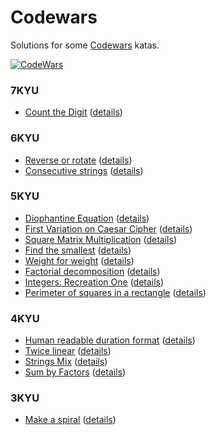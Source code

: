 # Codewars

Solutions for some [Codewars](https://www.codewars.com) katas.

[![CodeWars](https://www.codewars.com/users/tomasz.pietrowski/badges/large)](https://www.codewars.com/users/tomasz.pietrowski "My Honor Badge")

### 7KYU
* [Count the Digit](7KYU/CountTheDigit.playground) ([details](https://www.codewars.com/kata/566fc12495810954b1000030))

### 6KYU
* [Reverse or rotate](6KYU/ReverseOrRotate.playground) ([details](https://www.codewars.com/kata/reverse-or-rotate))
* [Consecutive strings](6KYU/ConsecutiveStrings.playground) ([details](https://www.codewars.com/kata/56a5d994ac971f1ac500003e))

### 5KYU
* [Diophantine Equation](5KYU/DiophantineEquation.playground) ([details](https://www.codewars.com/kata/diophantine-equation))
* [First Variation on Caesar Cipher](5KYU/FirstVariationOnCaesarCipher.playground) ([details](https://www.codewars.com/kata/first-variation-on-caesar-cipher))
* [Square Matrix Multiplication](5KYU/SquareMatrixMultiplication.playground) ([details](https://www.codewars.com/kata/5263a84ffcadb968b6000513))
* [Find the smallest](5KYU/FindTheSmallest.playground) ([details](https://www.codewars.com/kata/573992c724fc289553000e95))
* [Weight for weight](5KYU/WeightForWeight.playground) ([details](https://www.codewars.com/kata/55c6126177c9441a570000cc))
* [Factorial decomposition](5KYU/FactorialDecomposition.playground) ([details](https://www.codewars.com/kata/5a045fee46d843effa000070))
* [Integers: Recreation One](5KYU/IntegersRecreationOne.playground) ([details](https://www.codewars.com/kata/55aa075506463dac6600010d))
* [Perimeter of squares in a rectangle](5KYU/PerimeterOfSquaresInRectangle.playground) ([details](https://www.codewars.com/kata/perimeter-of-squares-in-a-rectangle))

### 4KYU
* [Human readable duration format](4KYU/HumanReadableDurationFormat.playground) ([details](https://www.codewars.com/kata/52742f58faf5485cae000b9a))
* [Twice linear](4KYU/TwiceLinear.playground) ([details](https://www.codewars.com/kata/5672682212c8ecf83e000050))
* [Strings Mix](4KYU/StringsMix.playground) ([details](https://www.codewars.com/kata/5629db57620258aa9d000014))
* [Sum by Factors](4KYU/SumByFactors.playground) ([details](https://www.codewars.com/kata/54d496788776e49e6b00052f))

### 3KYU
* [Make a spiral](3KYU/MakeSpiral.playground) ([details](https://www.codewars.com/kata/534e01fbbb17187c7e0000c6))

